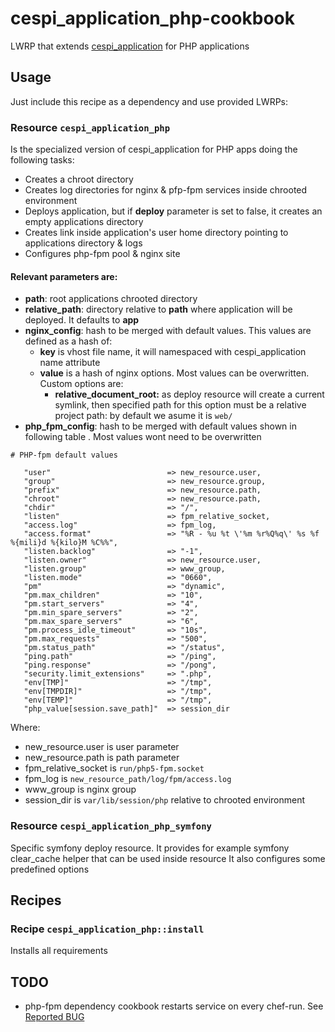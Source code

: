 # cespi_application_php-cookbook

LWRP that extends [cespi_application](https://git.cespi.unlp.edu.ar/produccion/cespi_application) for PHP applications

## Usage

Just include this recipe as a dependency and use provided LWRPs:

### Resource `cespi_application_php`

Is the specialized version of cespi_application for PHP apps doing the following
tasks:

* Creates a chroot directory
* Creates log directories for nginx & pfp-fpm services inside chrooted
  environment
* Deploys application, but if **deploy** parameter is set to false, it creates an empty applications
  directory
* Creates link inside application's user home directory pointing to applications
  directory & logs
* Configures php-fpm pool & nginx site

#### Relevant parameters are:

* **path**: root applications chrooted directory
* **relative_path**: directory relative to **path** where application will be
  deployed. It defaults to **app**
* **nginx_config**: hash to be merged with default values. This values are defined as a hash of:
  * **key** is vhost file name, it will namespaced with cespi_application name attribute
  * **value** is a hash of nginx options. Most values can be overwritten. Custom options are:
    * **relative_document_root:** as deploy resource will create a current symlink, then specified path
      for this option must be a relative project path: by default we asume it is `web/`
* **php_fpm_config**: hash to be merged with default values shown in following
  table . Most values wont need to be overwritten

```
# PHP-fpm default values

   "user"                          => new_resource.user,
   "group"                         => new_resource.group,
   "prefix"                        => new_resource.path,
   "chroot"                        => new_resource.path,
   "chdir"                         => "/", 
   "listen"                        => fpm_relative_socket,
   "access.log"                    => fpm_log,
   "access.format"                 => "%R - %u %t \'%m %r%Q%q\' %s %f %{mili}d %{kilo}M %C%%",
   "listen.backlog"                => "-1",
   "listen.owner"                  => new_resource.user,
   "listen.group"                  => www_group,
   "listen.mode"                   => "0660",
   "pm"                            => "dynamic",
   "pm.max_children"               => "10",
   "pm.start_servers"              => "4", 
   "pm.min_spare_servers"          => "2", 
   "pm.max_spare_servers"          => "6", 
   "pm.process_idle_timeout"       => "10s",
   "pm.max_requests"               => "500",
   "pm.status_path"                => "/status",
   "ping.path"                     => "/ping",
   "ping.response"                 => "/pong",
   "security.limit_extensions"     => ".php",
   "env[TMP]"                      => "/tmp",
   "env[TMPDIR]"                   => "/tmp",
   "env[TEMP]"                     => "/tmp",
   "php_value[session.save_path]"  => session_dir
```
Where:
* new_resource.user is user parameter
* new_resource.path is path parameter 
* fpm_relative_socket is `run/php5-fpm.socket`
* fpm_log is `new_resource_path/log/fpm/access.log`
* www_group is nginx group
* session_dir is `var/lib/session/php` relative to chrooted environment

### Resource `cespi_application_php_symfony`

Specific symfony deploy resource. It provides for example symfony clear_cache
helper that can be used inside resource
It also configures some predefined options

## Recipes

### Recipe `cespi_application_php::install`

Installs all requirements

## TODO
* php-fpm dependency cookbook restarts service on every chef-run. See [Reported BUG](https://github.com/stajkowski/php5-fpm/issues/2)
